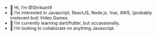 - 👋 Hi, I’m @Shrikant9
- 👀 I’m interested in Javascript, ReactJS, Node.js, Vue, AWS, (probably irrelevant but) Video Games.
- 🌱 I’m currently learning dart/flutter, but occassionally.
- 💞️ I’m looking to collaborate on anything Javascript.

<!---
Shrikant9/Shrikant9 is a ✨ special ✨ repository because its `README.md` (this file) appears on your GitHub profile.
You can click the Preview link to take a look at your changes.
--->
